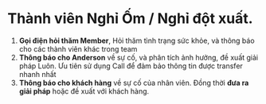 # Thành viên Nghỉ Ốm / Nghỉ đột xuất.

1. **Gọi điện hỏi thăm Member**, Hỏi thăm tình trạng sức khỏe, và thông báo cho các thành viên khác trong team
2. **Thông báo cho Anderson** về sự cố, và phân tích ảnh hưởng, đề xuất giải pháp Luôn. Ưu tiên sử dụng Call để đảm bảo thông tin được transfer nhanh nhất
3. **Thông báo cho khách hàng** về sự cố của nhân viên. Đồng thời **đưa ra giải pháp** hoặc đề xuất với khách hàng.
